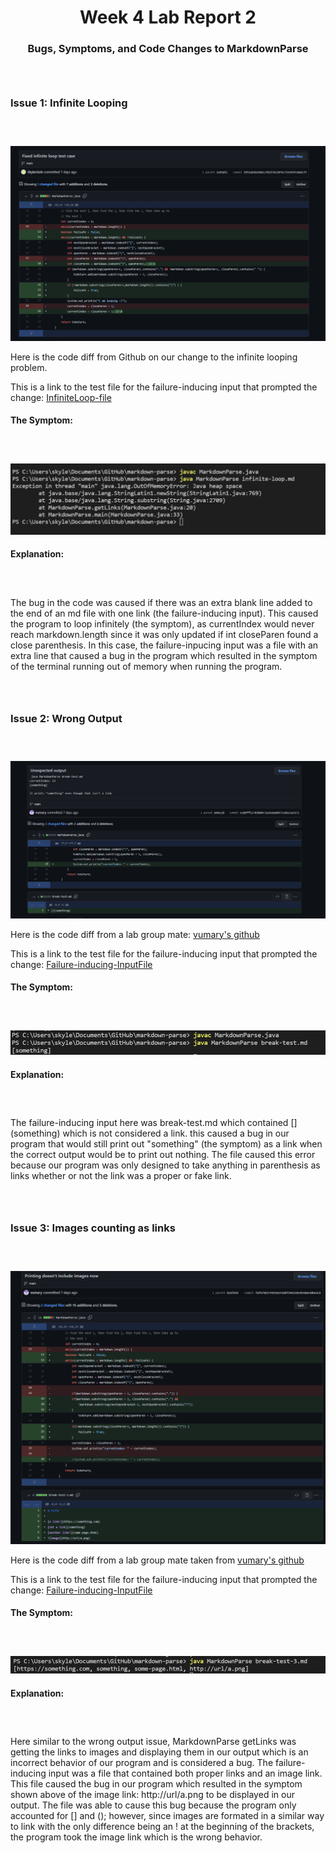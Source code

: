 <h1 align="center">
Week 4 Lab Report 2
</h1>
<h3 align= "center"> 
Bugs, Symptoms, and Code Changes to MarkdownParse
</h3>

<div style = "padding: 1em;">
</div>

### **Issue 1: Infinite Looping**

<div style = "padding: 1em;">
</div>

![InfiniteLoopingPng](Lab2Screenshots\CodeChangeDiff-InfiniteLooping.png)

Here is the code diff from Github on our change to the infinite looping problem. 

This is a link to the test file for the failure-inducing input that prompted the change: [InfiniteLoop-file](https://github.com/SkylerGoh/markdown-parse/blob/main/infinite-loop.md)

#### **The Symptom:**

<div style = "padding: 1em;">
</div>

![SymptomInfiniteLooping](Lab2Screenshots\InfiniteLoopSymptomScreenshot.png)

#### **Explanation:**

<div style = "padding: 1em;">
</div>

The bug in the code was caused if there was an extra blank line added to the end of an md file with one link (the failure-inducing input). This caused the program to loop infinitely (the symptom), as currentIndex would never reach markdown.length since it was only updated if int closeParen found a close parenthesis. In this case, the failure-inpucing input was a file with an extra line that caused a bug in the program which resulted in the symptom of the terminal running out of memory when running the program. 

<div style = "padding: 1em;">
</div>

### **Issue 2: Wrong Output**

<div style = "padding: 1em;">
</div>

![UnexpectedOutput](Lab2Screenshots\UnexpectedOutput.png)

Here is the code diff from a lab group mate: [vumary's github](https://github.com/vumary/markdown-parse.git)

This is a link to the test file for the failure-inducing input that prompted the change: [Failure-inducing-InputFile](https://github.com/vumary/markdown-parse/blob/cc80fff137d9bd0473a2428a0d47c5eb151e9175/break-test.md)

#### **The Symptom:**

<div style = "padding: 1em;">
</div>

![UnexpectedOutputSymptom](Lab2Screenshots\UnexpectedOutputSymptom.png)

#### **Explanation:**

<div style = "padding: 1em;">
</div>

The failure-inducing input here was break-test.md which contained 
[] (something) which is not considered a link. this caused a bug in our program that would still print out "something" (the symptom) as a link when the correct output would be to print out nothing. The file caused this error because our program was only designed to take anything in parenthesis as links whether or not the link was a proper or fake link. 

<div style = "padding: 1em;">
</div>

### **Issue 3: Images counting as links**

<div style = "padding: 1em;">
</div>

![ImageOutput](Lab2Screenshots\ImageOutput.png)

Here is the code diff from a lab group mate taken from [vumary's github](https://github.com/vumary/markdown-parse.git)

This is a link to the test file for the failure-inducing input that prompted the change: [Failure-inducing-InputFile](https://github.com/vumary/markdown-parse/blob/faf876b174919a1418bf296138e4b10ae30beac8/break-test-3.md)

#### **The Symptom:**

<div style = "padding: 1em;">
</div>

![ImageOutputSymptom](Lab2Screenshots\ImageOutputSymptom.png)

#### **Explanation:**

<div style = "padding: 1em;">
</div>

Here similar to the wrong output issue, MarkdownParse getLinks was getting the links to images and displaying them in our output which is an incorrect behavior of our program and is considered a bug. The failure-inducing input was a file that contained both proper links and an image link. This file caused the bug in our program which resulted in the symptom shown above of the image link: http://url/a.png to be displayed in our output. The file was able to cause this bug because the program only accounted for [] and (); however, since images are formated in a similar way to link with the only difference being an ! at the beginning of the brackets, the program took the image link which is the wrong behavior. 

